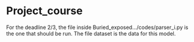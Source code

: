 # Project_course
For the deadline 2/3, the file inside Buried_exposed.../codes/parser_i.py is the one that should be run. The file dataset is the data for this model.
